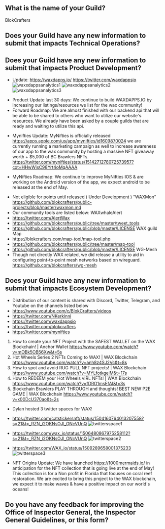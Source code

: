 ## What is the name of your Guild?
BlokCrafters
## Does your Guild have any new information to submit that impacts Technical Operations?
## Does your Guild have any new information to submit that impacts Product Development?
+ Update: https://waxdapps.io/
https://twitter.com/waxdappsio ![waxxdappsanalytics1](https://user-images.githubusercontent.com/66744244/163623456-12cd2704-0bce-45f7-be8d-f3d86c3c8f35.jpg)
![waxxdappsanalytics2](https://user-images.githubusercontent.com/66744244/163623464-8e56d3e4-4c18-44a8-a8b7-d84e6cff1a54.jpg)
![waxxdappsanalytics3](https://user-images.githubusercontent.com/66744244/163623466-fb01ab38-78b2-4f3f-94cf-3794db961ba3.jpg)

- Product Update last 30 days: We continue to build WAXDAPPS.IO by increasing our listings/resources we list for the wax community!
- Forward Roadmap: We are almost finished with our backend api that will be able to be shared to others who want to utilize our website's resources. We already have been asked by a couple guilds that are ready and waiting to utilize this api.
+ Mynifties Update: MyNifties is officially released https://apps.apple.com/us/app/mynifties/id1609870024 we are currently running a marketing campaign as well to increase awareness of our app to the wax community by hosting a massive NFT giveaway worth + $5,000 of BC Brawlers NFTs. https://twitter.com/mynifties/status/1514271278072573957?cxt=HHwWisC98Yrt4oMqAAAA
- MyNifties Roadmap: We continue to improve MyNifties IOS & are working on the Android version of the app, we expect android to be released at the end of May.
+ Not eligible for points until released ( Under Development ) "WAXMon"
https://github.com/blokcrafters/public-projects/blob/master/waxmon.md
+ Our community tools are listed below:
WAXwhaleAlert
+ https://twitter.com/AlertWax
+ https://github.com/blokcrafters/public/tree/master/tweet_tools
+ https://github.com/blokcrafters/public/blob/master/LICENSE
WAX guild Map
+ https://blokcrafters.com/map-tool/map-tool.php
+ https://github.com/blokcrafters/public/tree/master/map-tool
+ https://github.com/blokcrafters/public/blob/master/LICENSE
WG-Mesh
+ Though not directly WAX related, we did release a utility to aid in configuring point-to-point mesh networks based on wireguard.
https://github.com/blokcrafters/wg-mesh
## Does your Guild have any new information to submit that impacts Ecosystem Development?
+ Distribution of our content is shared with Discord, Twitter, Telegram, and Youtube on the channels listed below
+ https://www.youtube.com/c/BlokCrafters/videos
+ https://twitter.com/NKerkinni
+ https://twitter.com/waxdappsio
+ https://twitter.com/blokcrafters
+ https://twitter.com/mynifties
1. How to create your NFT Project with the SAFEST WALLET on the WAX Blockchain! | Anchor Wallet
https://www.youtube.com/watch?v=mOBk5OB56Xw&t=5s
1. Hot Wheels Series 2 NFTs Coming to WAX! | WAX Blockchain
https://www.youtube.com/watch?v=anh8z4SJ2Vc&t=8s
1. How to spot and avoid RUG PULL NFT projects! | WAX Blockchain
https://www.youtube.com/watch?v=MYLfotkgelM&t=17s
1. How to REDEEM your Hot Wheels vIRL NFTs! | WAX Blockchain
https://www.youtube.com/watch?v=fDRO1msEfAI&t=3s
1. Blockchain Brawlers PLAY THROUGH and thoughts! BEST NEW P2E GAME | WAX Blockchain
https://www.youtube.com/watch?v=x00DcU370ao&t=2s
+ Dylan hosted 3 twitter spaces for WAX! 

- https://twitter.com/catstickersnft/status/1504160764013207558?s=21&t=_RZN_i2OKNsOJI_ONcVUnQ ![twittersspace1](https://user-images.githubusercontent.com/66744244/163623243-b96b1bf4-96ea-446d-ac31-a3dae8dabd2a.jpg)

- https://twitter.com/wax_io/status/1506480867975258112?s=21&t=_RZN_i2OKNsOJI_ONcVUnQ ![twitterspace2](https://user-images.githubusercontent.com/66744244/163623266-f4faa627-c4cd-4c4b-9af1-f28c1b5d449a.jpg)

- https://twitter.com/WAX_io/status/1509289658001375233 ![twitterspace3](https://user-images.githubusercontent.com/66744244/163623273-f27a43d5-c5e8-46a3-a614-e5a992edaae1.jpg)

+ NFT Origins Update: We have launched https://1000mermaids.io/ in anticipation for the NFT collection that is going live at the end of May! This collection is for a Non profit in Florida that focuses on coral reef restoration. We are excited to bring this project to the WAX blockchain, we expect it to make waves & have a positive impact on our world's oceans!
## Do you have any feedback for improving the Office of Inspector General, the Inspector General Guidelines, or this form?
